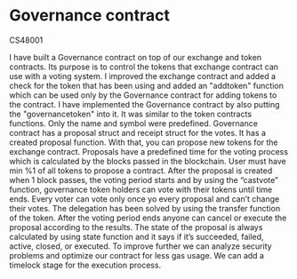 # Governance contract
CS48001

I have built a Governance contract on top of our exchange and token contracts. Its purpose is to control the tokens that exchange contract can use with a voting system. I improved the exchange contract and added a check for the token that has been using and added an "addtoken" function which can be used only by the Governance contract for adding tokens to the contract.
I have implemented the Governance contract by also putting the "governancetoken" into it. It was similar to the token contracts functions. Only the name and symbol were predefined. Governance contract has a proposal struct and receipt struct for the votes. It has a created proposal function. With that, you can propose new tokens for the exchange contract. Proposals have a predefined time for the voting process which is calculated by the blocks passed in the blockchain. User must have min %1 of all tokens to propose a contract. After the proposal is created when 1 block passes, the voting period starts and by using the “castvote” function, governance token holders can vote with their tokens until time ends. Every voter can vote only once yo every proposal and can’t change their votes. The delegation has been solved by using the transfer function of the token. After the voting period ends anyone can cancel or execute the proposal according to the results. The state of the proposal is always calculated by using state function and it says if it’s succeeded, failed, active, closed, or executed.
To improve further we can analyze security problems and optimize our contract for less gas usage. We can add a timelock stage for the execution process.
